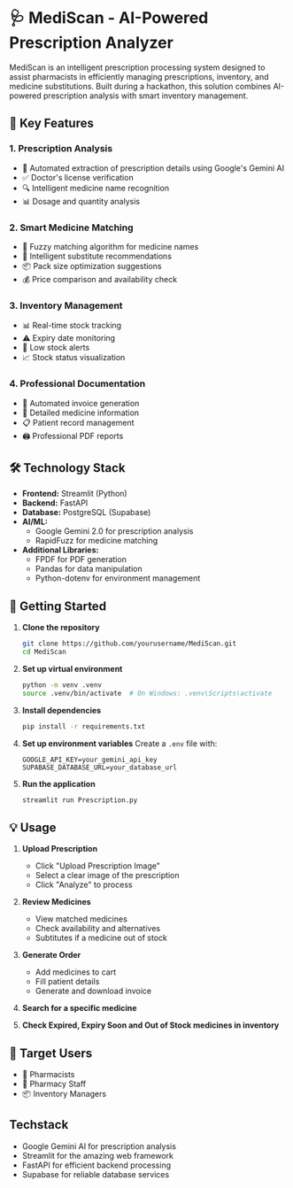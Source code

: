 # 🩺 MediScan - AI-Powered Prescription Analyzer

MediScan is an intelligent prescription processing system designed to assist pharmacists in efficiently managing prescriptions, inventory, and medicine substitutions. Built during a hackathon, this solution combines AI-powered prescription analysis with smart inventory management.

## 🌟 Key Features

### 1. Prescription Analysis
- 📝 Automated extraction of prescription details using Google's Gemini AI
- ✅ Doctor's license verification
- 🔍 Intelligent medicine name recognition
- 📊 Dosage and quantity analysis

### 2. Smart Medicine Matching
- 🎯 Fuzzy matching algorithm for medicine names
- 💊 Intelligent substitute recommendations
- 📦 Pack size optimization suggestions
- 💰 Price comparison and availability check

### 3. Inventory Management
- 📊 Real-time stock tracking
- ⚠️ Expiry date monitoring
- 🔄 Low stock alerts
- 📈 Stock status visualization

### 4. Professional Documentation
- 🧾 Automated invoice generation
- 📑 Detailed medicine information
- 📋 Patient record management
- 🖨️ Professional PDF reports

## 🛠️ Technology Stack

- **Frontend:** Streamlit (Python)
- **Backend:** FastAPI
- **Database:** PostgreSQL (Supabase)
- **AI/ML:** 
  - Google Gemini 2.0 for prescription analysis
  - RapidFuzz for medicine matching
- **Additional Libraries:**
  - FPDF for PDF generation
  - Pandas for data manipulation
  - Python-dotenv for environment management

## 🚀 Getting Started

1. **Clone the repository**
   ```bash
   git clone https://github.com/yourusername/MediScan.git
   cd MediScan
   ```

2. **Set up virtual environment**
   ```bash
   python -m venv .venv
   source .venv/bin/activate  # On Windows: .venv\Scripts\activate
   ```

3. **Install dependencies**
   ```bash
   pip install -r requirements.txt
   ```

4. **Set up environment variables**
   Create a `.env` file with:
   ```env
   GOOGLE_API_KEY=your_gemini_api_key
   SUPABASE_DATABASE_URL=your_database_url
   ```

5. **Run the application**
   ```bash
   streamlit run Prescription.py
   ```

## 💡 Usage

1. **Upload Prescription**
   - Click "Upload Prescription Image"
   - Select a clear image of the prescription
   - Click "Analyze" to process

2. **Review Medicines**
   - View matched medicines
   - Check availability and alternatives
   - Subtitutes if a medicine out of stock

3. **Generate Order**
   - Add medicines to cart
   - Fill patient details
   - Generate and download invoice

3. **Search for a specific medicine**

5. **Check Expired, Expiry Soon and Out of Stock medicines in inventory**

## 🎯 Target Users

- 💊 Pharmacists
- 🏥 Pharmacy Staff
- 📦 Inventory Managers

## Techstack

- Google Gemini AI for prescription analysis
- Streamlit for the amazing web framework
- FastAPI for efficient backend processing
- Supabase for reliable database services

